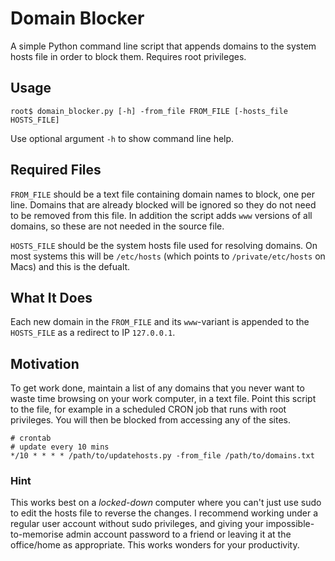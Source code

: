 # Domain Blocker

A simple Python command line script that appends domains to the system hosts file in order to block them. Requires root privileges.

## Usage

```
root$ domain_blocker.py [-h] -from_file FROM_FILE [-hosts_file HOSTS_FILE]
```

Use optional argument `-h` to show command line help.

## Required Files

`FROM_FILE` should be a text file containing domain names to block, one per line. Domains that are already blocked will be ignored so they do not need to be removed from this file. In addition the script adds `www` versions of all domains, so these are not needed in the source file.

`HOSTS_FILE` should be the system hosts file used for resolving domains. On most systems this will be `/etc/hosts` (which points to `/private/etc/hosts` on Macs) and this is the defualt.

## What It Does

Each new domain in the `FROM_FILE` and its `www`-variant is appended to the `HOSTS_FILE` as a redirect to IP `127.0.0.1`.

## Motivation

To get work done, maintain a list of any domains that you never want to waste time browsing on your work computer, in a text file. Point this script to the file, for example in a scheduled CRON job that runs with root privileges. You will then be blocked from accessing any of the sites.

```
# crontab
# update every 10 mins
*/10 * * * * /path/to/updatehosts.py -from_file /path/to/domains.txt
```

### Hint

This works best on a *locked-down* computer where you can't just use sudo to edit the hosts file to reverse the changes. I recommend working under a regular user account without sudo privileges, and giving your impossible-to-memorise admin account password to a friend or leaving it at the office/home as appropriate. This works wonders for your productivity.
